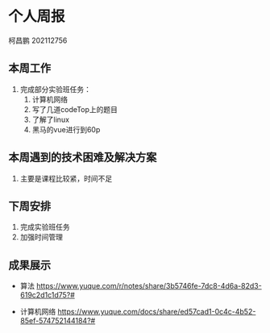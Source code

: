 # 个人周报

柯昌鹏 202112756

## 本周工作

1. 完成部分实验班任务：
   1. 计算机网络
   2. 写了几道codeTop上的题目
   3. 了解了linux
   4. 黑马的vue进行到60p


## 本周遇到的技术困难及解决方案

1. 主要是课程比较紧，时间不足


## 下周安排

1. 完成实验班任务
2. 加强时间管理

## 成果展示

- 算法
  https://www.yuque.com/r/notes/share/3b5746fe-7dc8-4d6a-82d3-619c2d1c1d75?#

- 计算机网络
  https://www.yuque.com/docs/share/ed57cad1-0c4c-4b52-85ef-574752144184?# 